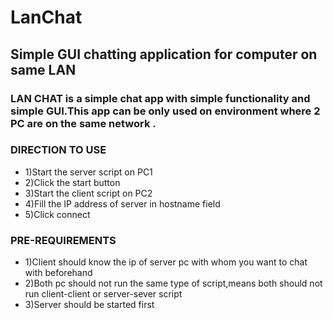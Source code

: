 # LanChat
## Simple GUI chatting application for computer on same LAN

### LAN CHAT is a simple chat app with simple functionality and simple GUI.This app can be only used on environment where 2 PC are on the  same network .

### DIRECTION TO USE
 - 1)Start the server script on PC1
 - 2)Click the start button
 - 3)Start the client script on PC2
 - 4)Fill the IP address of server in hostname field
 - 5)Click connect
 
### PRE-REQUIREMENTS
 - 1)Client should know the ip of server pc with whom you want to chat with beforehand
 - 2)Both pc should not run the same type of script,means both should not run client-client or server-sever script
 - 3)Server should be started first
